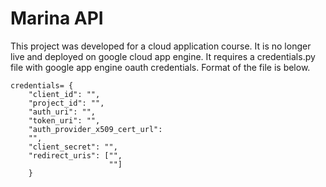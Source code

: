 # Marina API

This project was developed for a cloud application course. It is no longer
live and deployed on google cloud app engine. It requires a credentials.py 
file with google app engine oauth credentials. Format of the file is below.
 
```
credentials= {
    "client_id": "",
    "project_id": "",
    "auth_uri": "",
    "token_uri": "",
    "auth_provider_x509_cert_url":
    "",
    "client_secret": "",
    "redirect_uris": ["",
                      ""]
    }
```